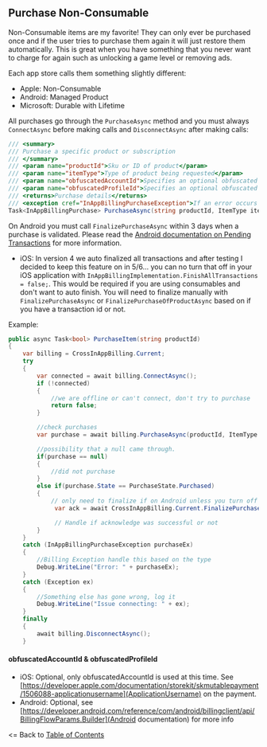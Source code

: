 ## Purchase Non-Consumable

Non-Consumable items are my favorite! They can only ever be purchased once and if the user tries to purchase them again it will just restore them automatically. This is great when you have something that you never want to charge for again such as unlocking a game level or removing ads.

Each app store calls them something slightly different:
* Apple: Non-Consumable
* Android: Managed Product
* Microsoft: Durable with Lifetime

All purchases go through the `PurchaseAsync` method and you must always `ConnectAsync` before making calls and `DisconnectAsync` after making calls:

```csharp
/// <summary>
/// Purchase a specific product or subscription
/// </summary>
/// <param name="productId">Sku or ID of product</param>
/// <param name="itemType">Type of product being requested</param>
/// <param name="obfuscatedAccountId">Specifies an optional obfuscated string that is uniquely associated with the user's account in your app.</param>
/// <param name="obfuscatedProfileId">Specifies an optional obfuscated string that is uniquely associated with the user's profile in your app.</param>
/// <returns>Purchase details</returns>
/// <exception cref="InAppBillingPurchaseException">If an error occurs during processing</exception>
Task<InAppBillingPurchase> PurchaseAsync(string productId, ItemType itemType, string obfuscatedAccountId = null, string obfuscatedProfileId = null);
```

On Android you must call `FinalizePurchaseAsync` within 3 days when a purchase is validated. Please read the [Android documentation on Pending Transactions](https://developer.android.com/google/play/billing/integrate#pending) for more information.

* iOS: In version 4 we auto finalized all transactions and after testing I decided to keep this feature on in 5/6... you can no turn that off in your iOS application with `InAppBillingImplementation.FinishAllTransactions = false;`. This would be required if you are using consumables and don't want to auto finish. You will need to finalize manually with `FinalizePurchaseAsync` or `FinalizePurchaseOfProductAsync` based on if you have a transaction id or not.


Example:
```csharp
public async Task<bool> PurchaseItem(string productId)
{
    var billing = CrossInAppBilling.Current;
    try
    {
        var connected = await billing.ConnectAsync();
        if (!connected)
        {
            //we are offline or can't connect, don't try to purchase
            return false;
        }

        //check purchases
        var purchase = await billing.PurchaseAsync(productId, ItemType.InAppPurchase);

        //possibility that a null came through.
        if(purchase == null)
        {
            //did not purchase
        }
        else if(purchase.State == PurchaseState.Purchased)
        {     
            // only need to finalize if on Android unless you turn off auto finalize on iOS
             var ack = await CrossInAppBilling.Current.FinalizePurchaseAsync(purchase.TransactionIdentifier);

             // Handle if acknowledge was successful or not
        }
    }
    catch (InAppBillingPurchaseException purchaseEx)
    {
        //Billing Exception handle this based on the type
        Debug.WriteLine("Error: " + purchaseEx);
    }
    catch (Exception ex)
    {
        //Something else has gone wrong, log it
        Debug.WriteLine("Issue connecting: " + ex);
    }
    finally
    {
        await billing.DisconnectAsync();
    }
```

#### obfuscatedAccountId & obfuscatedProfileId
* iOS: Optional, only obfuscatedAccountId is used at this time. See [https://developer.apple.com/documentation/storekit/skmutablepayment/1506088-applicationusername](ApplicationUsername) on the payment.
* Android: Optional, see [https://developer.android.com/reference/com/android/billingclient/api/BillingFlowParams.Builder](Android documentation) for more info



<= Back to [Table of Contents](README.md)
